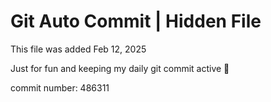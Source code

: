 # Git Auto Commit | Hidden File

This file was added Feb 12, 2025

Just for fun and keeping my daily git commit active 🤪

commit number: 486311
